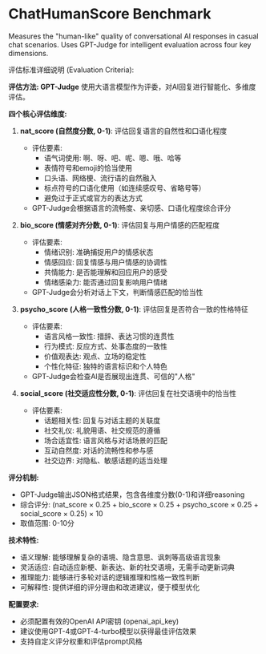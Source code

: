 # ChatHumanScore Benchmark

Measures the "human-like" quality of conversational AI responses in casual chat scenarios.
Uses GPT-Judge for intelligent evaluation across four key dimensions.

评估标准详细说明 (Evaluation Criteria):

**评估方法: GPT-Judge**
使用大语言模型作为评委，对AI回复进行智能化、多维度评估。

**四个核心评估维度:**

1. **nat_score (自然度分数, 0-1)**: 评估回复语言的自然性和口语化程度
   - 评估要素:
     * 语气词使用: 啊、呀、吧、呢、嗯、哦、哈等
     * 表情符号和emoji的恰当使用
     * 口头语、网络梗、流行语的自然融入
     * 标点符号的口语化使用（如连续感叹号、省略号等）
     * 避免过于正式或官方的表达方式
   - GPT-Judge会根据语言的流畅度、亲切感、口语化程度综合评分

2. **bio_score (情感对齐分数, 0-1)**: 评估回复与用户情感的匹配程度
   - 评估要素:
     * 情绪识别: 准确捕捉用户的情感状态
     * 情感回应: 回复情感与用户情感的协调性
     * 共情能力: 是否能理解和回应用户的感受
     * 情绪感染力: 能否通过回复影响用户情绪
   - GPT-Judge会分析对话上下文，判断情感匹配的恰当性

3. **psycho_score (人格一致性分数, 0-1)**: 评估回复是否符合一致的性格特征
   - 评估要素:
     * 语言风格一致性: 措辞、表达习惯的连贯性
     * 行为模式: 反应方式、处事态度的一致性
     * 价值观表达: 观点、立场的稳定性
     * 个性化特征: 独特的语言标识和个人特色
   - GPT-Judge会检查AI是否展现出连贯、可信的"人格"

4. **social_score (社交适应性分数, 0-1)**: 评估回复在社交语境中的恰当性
   - 评估要素:
     * 话题相关性: 回复与对话主题的关联度
     * 社交礼仪: 礼貌用语、社交规范的遵循
     * 场合适宜性: 语言风格与对话场景的匹配
     * 互动自然度: 对话的流畅性和参与感
     * 社交边界: 对隐私、敏感话题的适当处理

**评分机制:**
- GPT-Judge输出JSON格式结果，包含各维度分数(0-1)和详细reasoning
- 综合评分: (nat_score × 0.25 + bio_score × 0.25 + psycho_score × 0.25 + social_score × 0.25) × 10
- 取值范围: 0-10分

**技术特性:**
- 语义理解: 能够理解复杂的语境、隐含意思、讽刺等高级语言现象
- 灵活适应: 自动适应新梗、新表达、新的社交语境，无需手动更新词典
- 推理能力: 能够进行多轮对话的逻辑推理和性格一致性判断
- 可解释性: 提供详细的评分理由和改进建议，便于模型优化

**配置要求:**
- 必须配置有效的OpenAI API密钥 (openai_api_key)
- 建议使用GPT-4或GPT-4-turbo模型以获得最佳评估效果
- 支持自定义评分权重和评估prompt风格